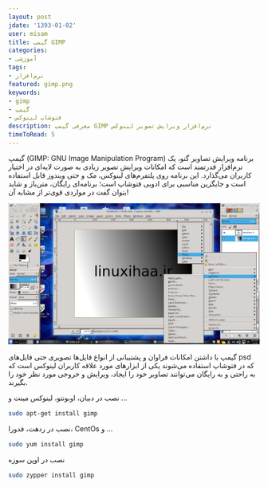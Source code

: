 ```yaml
---
layout: post
jdate: '1393-01-02'
user: misam
title: گیمپ GIMP
categories:
- آموزشی
tags:
- نرم‌افزار
featured: gimp.png
keywords:
- gimp
- گیمپ
- فتوشاپ لینوکس
description: معرفی گیمپ GIMP نرم‌افزار ویرایش تصویر لینوکس
timeToRead: 5
---
```


گیمپ (GIMP: GNU Image Manipulation Program) برنامه ویرایش تصاویر گنو، یک نرم‌افزار قدرتمند است که امکانات ویرایش تصویر زیادی به صورت لایه‌ای در اختیار کاربران می‌گذارد. این برنامه روی پلتفرم‌های لینوکس، مک و حتی ویندوز قابل استفاده است و جایگزین مناسبی برای ادوبی فتوشاپ است؛ برنامه‌ای رایگان، متن‌باز و شاید بتوان گفت در مواردی قوی‌تر از مشابه آن!

![Gimp](/images/gimp-screenshot-04.png)

گیمپ با داشتن امکانات فراوان و پشتیبانی از انواع فایل‌ها تصویری حتی فایل‌های psd که در فتوشاپ استفاده می‌شوند یکی از ابزارهای مورد علاقه کاربران لینوکس است که به راحتی و به رایگان می‌توانند تصاویر خود را ایجاد، ویرایش و خروجی مورد نظر خود را بگیرند.

نصب در دبیان، اوبونتو، لینوکس مینت و ...

```sh
sudo apt-get install gimp
```

نصب در ردهت، فدورا، CentOs و ...

```sh
sudo yum install gimp
```

نصب در اوپن سوزه

```sh
sudo zypper install gimp
```